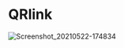 # QRlink
![Screenshot_20210522-174834](https://user-images.githubusercontent.com/31681741/119221078-8fc3ec80-bb28-11eb-9e2e-8dd3a4f518a7.jpg)
